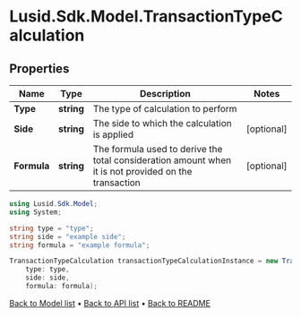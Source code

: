 # Lusid.Sdk.Model.TransactionTypeCalculation

## Properties

Name | Type | Description | Notes
------------ | ------------- | ------------- | -------------
**Type** | **string** | The type of calculation to perform | 
**Side** | **string** | The side to which the calculation is applied | [optional] 
**Formula** | **string** | The formula used to derive the total consideration amount when it is not provided on the transaction | [optional] 

```csharp
using Lusid.Sdk.Model;
using System;

string type = "type";
string side = "example side";
string formula = "example formula";

TransactionTypeCalculation transactionTypeCalculationInstance = new TransactionTypeCalculation(
    type: type,
    side: side,
    formula: formula);
```

[Back to Model list](../README.md#documentation-for-models) &#8226; [Back to API list](../README.md#documentation-for-api-endpoints) &#8226; [Back to README](../README.md)
